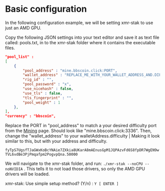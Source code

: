 # Basic configuration

In the following configuration example, we will be setting xmr-stak to use just an AMD GPU.

Copy the following JSON settings into your text editor and save it as text file called: pools.txt, in to the xmr-stak folder where it contains the executable files.

```json
"pool_list" :
[
	{
		"pool_address" : "mine.bbscoin.click:PORT",
		"wallet_address" : "REPLACE_ME_WITH_YOUR_WALLET_ADDRESS_AND.DIFFICULTY",
		"rig_id" : "",
		"pool_password" : "x",
		"use_nicehash" : false,
		"use_tls" : false,
		"tls_fingerprint" : "",
		"pool_weight" : 1
	},
],
"currency" : "bbscoin",
```

Replace the PORT in "pool\_address" to match a your desired difficulty port from the [Mining](../) page. Should look like "mine.bbscoin.click:3336". Then, change the "wallet\_address" to your walletAddress.difficulty | Making it look similar to this, but with your address and difficulty.

`fyTpS7UgsfTJaGWxKoBcYNAie7ZXkia8UKarA8mAEnusGpM1JQPAzvFd6S8fpDR7WgEN9wTVL6vdBe3PjPmqafpm2PogvpQna.50000`

We will navigate to the xmr-stak folder, and run: `./xmr-stak --noCPU --noNVIDIA` . This tells it to not load those drivers, so only the AMD GPU drivers will be loaded.

xmr-stak: Use simple setup method? (Y/n) : `Y [ ENTER ]`&#x20;

